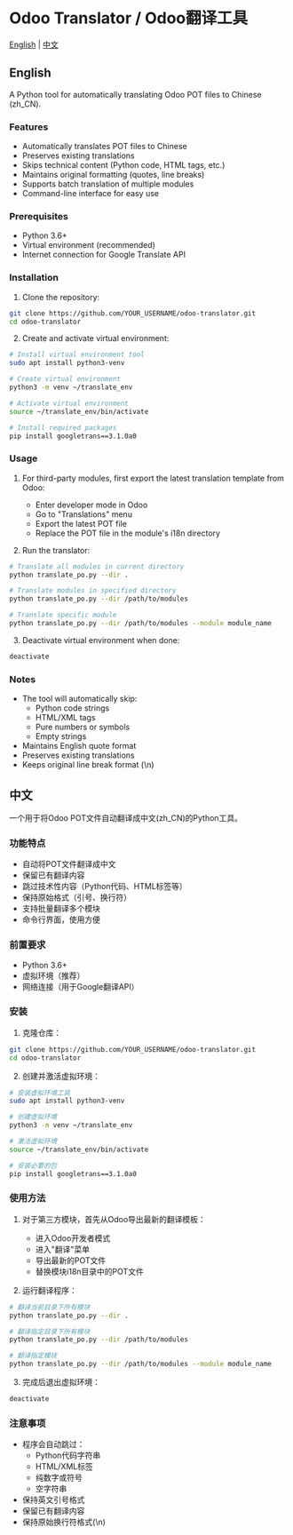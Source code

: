# Odoo Translator / Odoo翻译工具

[English](#english) | [中文](#中文)

## English

A Python tool for automatically translating Odoo POT files to Chinese (zh_CN).

### Features
- Automatically translates POT files to Chinese
- Preserves existing translations
- Skips technical content (Python code, HTML tags, etc.)
- Maintains original formatting (quotes, line breaks)
- Supports batch translation of multiple modules
- Command-line interface for easy use

### Prerequisites
- Python 3.6+
- Virtual environment (recommended)
- Internet connection for Google Translate API

### Installation
1. Clone the repository:
```bash
git clone https://github.com/YOUR_USERNAME/odoo-translator.git
cd odoo-translator
```

2. Create and activate virtual environment:
```bash
# Install virtual environment tool
sudo apt install python3-venv

# Create virtual environment
python3 -m venv ~/translate_env

# Activate virtual environment
source ~/translate_env/bin/activate

# Install required packages
pip install googletrans==3.1.0a0
```

### Usage
1. For third-party modules, first export the latest translation template from Odoo:
   - Enter developer mode in Odoo
   - Go to "Translations" menu
   - Export the latest POT file
   - Replace the POT file in the module's i18n directory

2. Run the translator:
```bash
# Translate all modules in current directory
python translate_po.py --dir .

# Translate modules in specified directory
python translate_po.py --dir /path/to/modules

# Translate specific module
python translate_po.py --dir /path/to/modules --module module_name
```

3. Deactivate virtual environment when done:
```bash
deactivate
```

### Notes
- The tool will automatically skip:
  - Python code strings
  - HTML/XML tags
  - Pure numbers or symbols
  - Empty strings
- Maintains English quote format
- Preserves existing translations
- Keeps original line break format (\n)

## 中文

一个用于将Odoo POT文件自动翻译成中文(zh_CN)的Python工具。

### 功能特点
- 自动将POT文件翻译成中文
- 保留已有翻译内容
- 跳过技术性内容（Python代码、HTML标签等）
- 保持原始格式（引号、换行符）
- 支持批量翻译多个模块
- 命令行界面，使用方便

### 前置要求
- Python 3.6+
- 虚拟环境（推荐）
- 网络连接（用于Google翻译API）

### 安装
1. 克隆仓库：
```bash
git clone https://github.com/YOUR_USERNAME/odoo-translator.git
cd odoo-translator
```

2. 创建并激活虚拟环境：
```bash
# 安装虚拟环境工具
sudo apt install python3-venv

# 创建虚拟环境
python3 -m venv ~/translate_env

# 激活虚拟环境
source ~/translate_env/bin/activate

# 安装必要的包
pip install googletrans==3.1.0a0
```

### 使用方法
1. 对于第三方模块，首先从Odoo导出最新的翻译模板：
   - 进入Odoo开发者模式
   - 进入"翻译"菜单
   - 导出最新的POT文件
   - 替换模块i18n目录中的POT文件

2. 运行翻译程序：
```bash
# 翻译当前目录下所有模块
python translate_po.py --dir .

# 翻译指定目录下所有模块
python translate_po.py --dir /path/to/modules

# 翻译指定模块
python translate_po.py --dir /path/to/modules --module module_name
```

3. 完成后退出虚拟环境：
```bash
deactivate
```

### 注意事项
- 程序会自动跳过：
  - Python代码字符串
  - HTML/XML标签
  - 纯数字或符号
  - 空字符串
- 保持英文引号格式
- 保留已有翻译内容
- 保持原始换行符格式(\n)
